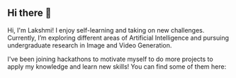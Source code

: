 ## Hi there 👋
Hi, I'm Lakshmi! I enjoy self-learning and taking on new challenges. Currently, I’m exploring different areas of Artificial Intelligence and pursuing undergraduate research in Image and Video Generation.

I've been joining hackathons to motivate myself to do more projects to apply my knowledge and learn new skills! You can find some of them here:

<!--
**atharshlakshmi/atharshlakshmi** is a ✨ _special_ ✨ repository because its `README.md` (this file) appears on your GitHub profile.

Here are some ideas to get you started:

- 🔭 I’m currently working on ...
- 🌱 I’m currently learning ...
- 👯 I’m looking to collaborate on ...
- 🤔 I’m looking for help with ...
- 💬 Ask me about ...
- 📫 How to reach me: ...
- 😄 Pronouns: ...
- ⚡ Fun fact: ...
-->

